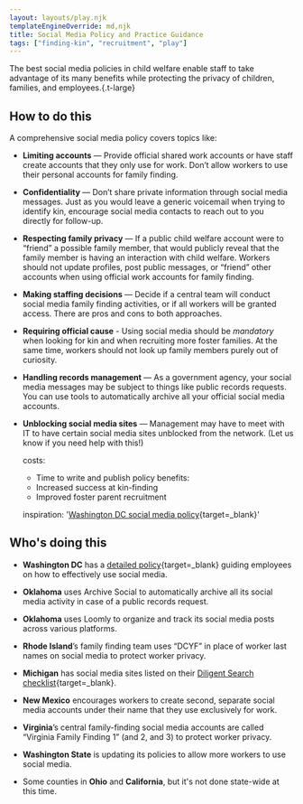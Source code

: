 ```yaml
---
layout: layouts/play.njk
templateEngineOverride: md,njk
title: Social Media Policy and Practice Guidance
tags: ["finding-kin", "recruitment", "play"]
---
```


The best social media policies in child welfare enable staff to take advantage of its many benefits while protecting the privacy of children, families, and employees.{.t-large}

## How to do this

A comprehensive social media policy covers topics like:

* **Limiting accounts** — Provide official shared work accounts or have staff create accounts that they only use for work. Don’t allow workers to use their personal accounts for family finding.

* **Confidentiality** — Don’t share private information through social media messages. Just as you would leave a generic voicemail when trying to identify kin, encourage social media contacts to reach out to you directly for follow-up.

* **Respecting family privacy** — If a public child welfare account were to “friend” a possible family member, that would publicly reveal that the family member is having an interaction with child welfare. Workers should not update profiles, post public messages, or “friend” other accounts when using official work accounts for family finding.

* **Making staffing decisions** — Decide if a central team will conduct social media family finding activities, or if all workers will be granted access. There are pros and cons to both approaches.

* **Requiring official cause** - Using social media should be _mandatory_ when looking for kin and when recruiting more foster families. At the same time, workers should not look up family members purely out of curiosity.

* **Handling records management** — As a government agency, your social media messages may be subject to things like public records requests. You can use tools to automatically archive all your official social media accounts.

* **Unblocking social media sites** — Management may have to meet with IT to have certain social media sites unblocked from the network. (Let us know if you need help with this!)

  costs:
    - Time to write and publish policy
  benefits:
    - Increased success at kin-finding
    - Improved foster parent recruitment

    inspiration: '[Washington DC social media policy](/static/assets/DC_Social_Media_Policy.pdf){target=_blank}'


## Who's doing this

* **Washington DC** has a [detailed policy](/static/assets/DC_Social_Media_Policy.pdf){target=_blank} guiding employees on how to effectively use social media.

* **Oklahoma** uses Archive Social to automatically archive all its social media activity in case of a public records request.

* **Oklahoma** uses Loomly to organize and track its social media posts across various platforms.

* **Rhode Island**’s family finding team uses “DCYF” in place of worker last names on social media to protect worker privacy.

* **Michigan** has social media sites listed on their [Diligent Search checklist](https://www.michigan.gov/mdhhs/-/media/Project/Websites/mdhhs/Doing-Business-with-MDHHS/Contract-and-Subrecipient-Resources/Foster-Care-Forms/DHS-0991.dot?rev=fa425292062744dfa643ad9bce715742&hash=A6B9078E5A3E5D313CD11E21713A6D2A){target=_blank}.

* **New Mexico** encourages workers to create second, separate social media accounts under their name that they use exclusively for work.

* **Virginia**’s central family-finding social media accounts are called “Virginia Family Finding 1” (and 2, and 3) to protect worker privacy.

* **Washington State** is updating its policies to allow more workers to use social media.

* Some counties in **Ohio** and **California**, but it's not done state-wide at this time.